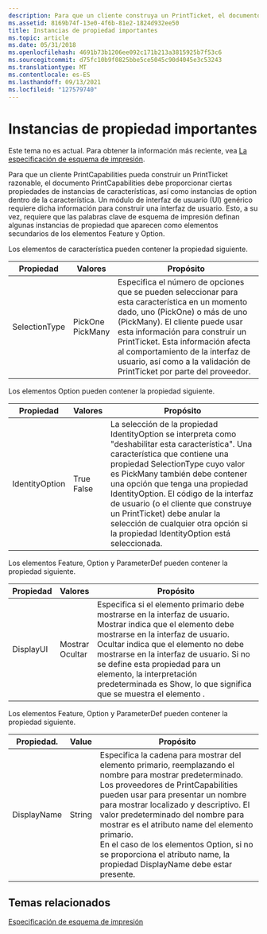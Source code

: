 ```yaml
---
description: Para que un cliente construya un PrintTicket, el documento PrintCapabilities debe proporcionar propiedades de instancias de características e instancias de opción en la característica.
ms.assetid: 8169b74f-13e0-4f6b-81e2-1824d932ee50
title: Instancias de propiedad importantes
ms.topic: article
ms.date: 05/31/2018
ms.openlocfilehash: 4691b73b1206ee092c171b213a3815925b7f53c6
ms.sourcegitcommit: d75fc10b9f0825bbe5ce5045c90d4045e3c53243
ms.translationtype: MT
ms.contentlocale: es-ES
ms.lasthandoff: 09/13/2021
ms.locfileid: "127579740"
---
```

# <a name="important-property-instances"></a>Instancias de propiedad importantes

Este tema no es actual. Para obtener la información más reciente, vea [La especificación de esquema de impresión](https://download.microsoft.com/download/D/E/C/DECA6E6B-3E81-48E7-B7EF-6D92A547D03C/print-schema-spec-2-0.zip).

Para que un cliente PrintCapabilities pueda construir un PrintTicket razonable, el documento PrintCapabilities debe proporcionar ciertas propiedades de instancias de características, así como instancias de option dentro de la característica. Un módulo de interfaz de usuario (UI) genérico requiere dicha información para construir una interfaz de usuario. Esto, a su vez, requiere que las palabras clave de esquema de impresión definan algunas instancias de propiedad que aparecen como elementos secundarios de los elementos Feature y Option.

Los elementos de característica pueden contener la propiedad siguiente.



| Propiedad                  | Valores                                 | Propósito                                                                                                                                                                                                                                                                                                       |
|---------------------------|----------------------------------------|---------------------------------------------------------------------------------------------------------------------------------------------------------------------------------------------------------------------------------------------------------------------------------------------------------------|
| SelectionType <br/> | PickOne<br/> PickMany<br/> | Especifica el número de opciones que se pueden seleccionar para esta característica en un momento dado, uno (PickOne) o más de uno (PickMany). El cliente puede usar esta información para construir un PrintTicket. Esta información afecta al comportamiento de la interfaz de usuario, así como a la validación de PrintTicket por parte del proveedor.<br/> |



 

Los elementos Option pueden contener la propiedad siguiente.



| Propiedad                   | Valores                           | Propósito                                                                                                                                                                                                                                                                                                                                                                 |
|----------------------------|----------------------------------|-------------------------------------------------------------------------------------------------------------------------------------------------------------------------------------------------------------------------------------------------------------------------------------------------------------------------------------------------------------------------|
| IdentityOption <br/> | True<br/> False<br/> | La selección de la propiedad IdentityOption se interpreta como "deshabilitar esta característica". Una característica que contiene una propiedad SelectionType cuyo valor es PickMany también debe contener una opción que tenga una propiedad IdentityOption. El código de la interfaz de usuario (o el cliente que construye un PrintTicket) debe anular la selección de cualquier otra opción si la propiedad IdentityOption está seleccionada.<br/> |



 

Los elementos Feature, Option y ParameterDef pueden contener la propiedad siguiente.



| Propiedad              | Valores                          | Propósito                                                                                                                                                                                                                                                                                                                                     |
|-----------------------|---------------------------------|---------------------------------------------------------------------------------------------------------------------------------------------------------------------------------------------------------------------------------------------------------------------------------------------------------------------------------------------|
| DisplayUI <br/> | Mostrar<br/> Ocultar<br/> | Especifica si el elemento primario debe mostrarse en la interfaz de usuario. Mostrar indica que el elemento debe mostrarse en la interfaz de usuario. Ocultar indica que el elemento no debe mostrarse en la interfaz de usuario. Si no se define esta propiedad para un elemento, la interpretación predeterminada es Show, lo que significa que se muestra el elemento .<br/> |



 

Los elementos Feature, Option y ParameterDef pueden contener la propiedad siguiente.



| Propiedad.                | Value             | Propósito                                                                                                                                                                                                                                                                                                                                                                                                               |
|-------------------------|-------------------|-----------------------------------------------------------------------------------------------------------------------------------------------------------------------------------------------------------------------------------------------------------------------------------------------------------------------------------------------------------------------------------------------------------------------|
| DisplayName <br/> | String<br/> | Especifica la cadena para mostrar del elemento primario, reemplazando el nombre para mostrar predeterminado. Los proveedores de PrintCapabilities pueden usar para presentar un nombre para mostrar localizado y descriptivo. El valor predeterminado del nombre para mostrar es el atributo name del elemento primario. <br/> En el caso de los elementos Option, si no se proporciona el atributo name, la propiedad DisplayName debe estar presente.<br/> |



 

## <a name="related-topics"></a>Temas relacionados

<dl> <dt>

[Especificación de esquema de impresión](https://download.microsoft.com/download/D/E/C/DECA6E6B-3E81-48E7-B7EF-6D92A547D03C/print-schema-spec-2-0.zip)
</dt> </dl>

 

 




